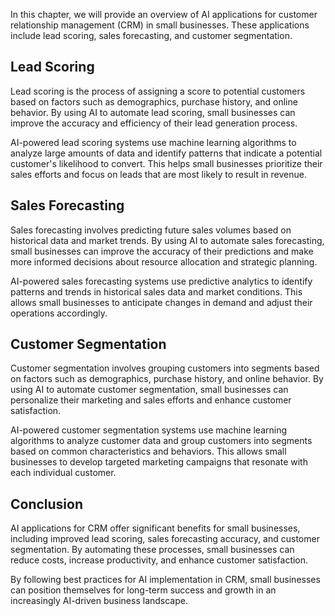 
In this chapter, we will provide an overview of AI applications for customer relationship management (CRM) in small businesses. These applications include lead scoring, sales forecasting, and customer segmentation.

Lead Scoring
------------

Lead scoring is the process of assigning a score to potential customers based on factors such as demographics, purchase history, and online behavior. By using AI to automate lead scoring, small businesses can improve the accuracy and efficiency of their lead generation process.

AI-powered lead scoring systems use machine learning algorithms to analyze large amounts of data and identify patterns that indicate a potential customer's likelihood to convert. This helps small businesses prioritize their sales efforts and focus on leads that are most likely to result in revenue.

Sales Forecasting
-----------------

Sales forecasting involves predicting future sales volumes based on historical data and market trends. By using AI to automate sales forecasting, small businesses can improve the accuracy of their predictions and make more informed decisions about resource allocation and strategic planning.

AI-powered sales forecasting systems use predictive analytics to identify patterns and trends in historical sales data and market conditions. This allows small businesses to anticipate changes in demand and adjust their operations accordingly.

Customer Segmentation
---------------------

Customer segmentation involves grouping customers into segments based on factors such as demographics, purchase history, and online behavior. By using AI to automate customer segmentation, small businesses can personalize their marketing and sales efforts and enhance customer satisfaction.

AI-powered customer segmentation systems use machine learning algorithms to analyze customer data and group customers into segments based on common characteristics and behaviors. This allows small businesses to develop targeted marketing campaigns that resonate with each individual customer.

Conclusion
----------

AI applications for CRM offer significant benefits for small businesses, including improved lead scoring, sales forecasting accuracy, and customer segmentation. By automating these processes, small businesses can reduce costs, increase productivity, and enhance customer satisfaction.

By following best practices for AI implementation in CRM, small businesses can position themselves for long-term success and growth in an increasingly AI-driven business landscape.

